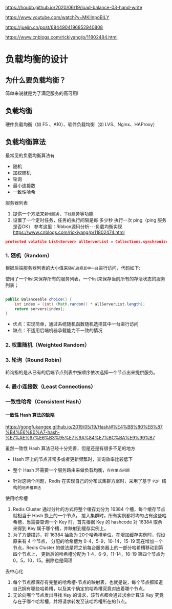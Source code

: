 
<https://houbb.github.io/2020/06/19/load-balance-03-hand-write>

<https://www.youtube.com/watch?v=MKiInpoBILY>

<https://juejin.cn/post/6844904196852940808>

<https://www.cnblogs.com/rickiyang/p/11802484.html>

# 负载均衡的设计

## 为什么要负载均衡？

简单来说就是为了满足服务的高可用!

## 负载均衡

硬件负载均衡（如 F5 、A10）、软件负载均衡（如 LVS、Nginx、HAProxy）


## 负载均衡算法
最常见的负载均衡算法有
- 随机
- 加权随机
- 轮询
- 最小连接数
- 一致性哈希


服务器列表
1. 提供一个方法来`新增服务`、`下线服`务等功能
2. 设置了一个定时任务，任务的执行间隔是每 多少秒 执行一次 ping（ping 服务是否OK）
参考这里：Ribbon源码分析---负载均衡实现<https://www.cnblogs.com/rickiyang/p/11802474.html>
```json
protected volatile List<Server> allServerList = Collections.synchronizedList(new ArrayList<Server>());

```
### 1. 随机（Random）

根据后端服务器列表的大小值来`随机选择其中一台`进行访问，代码如下:

使用了一个list来保存所有的服务列表，一个list来保存当前所有的存活状态的服务列表；

```java

public Balanceable choice() {
    int index = (int) (Math.random() * allServerList.length);
    return servers[index];
}
```

- 优点：实现简单，通过系统随机函数随机选择其中一台进行访问
- 缺点：不适用后端机器承载能力不一致的情况


### 2. 权重随机（Weighted Random）



### 3. 轮询（Round Robin）
轮询指的是从已有的后端节点列表中按顺序依次选择一个节点出来提供服务。


### 4. 最小连接数（Least Connections）


### 一致性哈希（Consistent Hash）


#### 一致性 Hash 算法的缺陷

<https://gongfukangee.github.io/2019/05/19/Hash/#%E4%B8%80%E8%87%B4%E6%80%A7-hash-%E7%AE%97%E6%B3%95%E7%9A%84%E7%BC%BA%E9%99%B7>

虽然一致性 Hash 算法已经十分完善，但是还是有很多不足的地方

- Hash 环上的节点非常多或者更新频繁时，查询效率比较低下
- 整个 Hash 环需要一个服务路由来做负载均衡，`存在单点问题`

- 针对这两个问题，Redis 在实现自己的分布式集群方案时，采用了基于 `P2P `结构的`哈希槽算法`

使用哈希槽
1. Redis Cluster 通过分片的方式将整个缓存划分为 16384 个槽，每个缓存节点就相当于 Hash 换上的一个节点， 
接入集群时，所有实例都将均匀占有这些哈希槽，当需要查询一个 Key 时，首先根据 Key 的 hashcode 对 16384 取余来得到 Key 属于哪个槽，并映射到缓存实例上。
2. 为了方便描述，将 16384 抽象为 20个哈希槽单位，在增加缓存实例时，假设原来有 4 个节点， 
分配的哈希槽为 0-4，5-9，10-14，15-19 现在增加一个节点，Redis Cluster 的做法是将之前每台服务器上的一部分哈希槽移动到第四个节点上，
更新后的哈希槽分配为 1-4，6-9，11-14，16-19 第四个节点为 0，5，10，15。删除也是同理

去中心化
1. 每个节点都保存有完整的哈希槽-节点的映射表，也就是说，每个节点都知道自己拥有哪些哈希槽，以及某个确定的哈希槽究竟对应着哪个节点。 
2. 无论向哪个节点发出寻找 Key 的请求，该节点都会通过求余计算该 Key 究竟存在于哪个哈希槽，并将请求转发至该哈希槽所在的节点。






